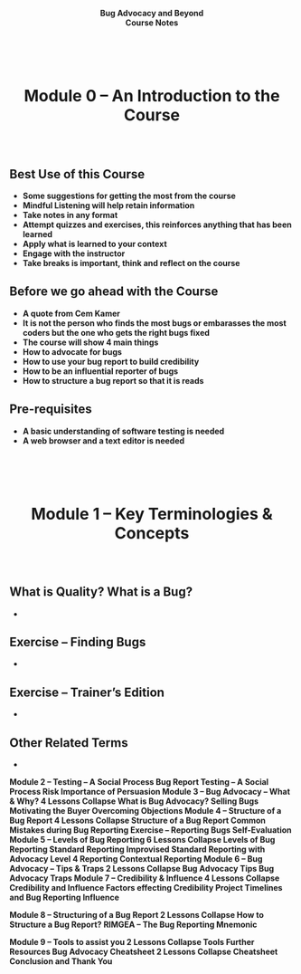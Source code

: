 <b><p align=center> Bug Advocacy and Beyond </br>
Course Notes


<br /> <br /> <br />
  
<h1><p align=center>Module 0 – An Introduction to the Course  </h1><br/>

Best Use of this Course
 -
 - Some suggestions for getting the most from the course
  - Mindful Listening will help retain information
  - Take notes in any format
  - Attempt quizzes and exercises, this reinforces anything that has been learned
  - Apply what is learned to your context
  - Engage with the instructor
  - Take breaks is important, think and reflect on the course
 
Before we go ahead with the Course
 -
 - A quote from Cem Kamer
  - It is not the person who finds the most bugs or embarasses the most coders but the one who gets the right bugs fixed 
 - The course will show 4 main things
  - How to advocate for bugs
  - How to use your bug report to build credibility
  - How to be an influential reporter of bugs
  - How to structure a bug report so that it is reads
 
Pre-requisites
 -
 - A basic understanding of software testing is needed
 - A web browser and a text editor is needed

<br /> <br /> <br />
  
<h1><p align=center> Module 1 – Key Terminologies & Concepts </h1><br/>

What is Quality? What is a Bug?
 -
 -
 
Exercise – Finding Bugs
 -
 -
 
Exercise – Trainer’s Edition
 -
 -
 
Other Related Terms
 -
 -

Module 2 – Testing – A Social Process 
Bug Report
Testing – A Social Process
Risk
Importance of Persuasion
Module 3 – Bug Advocacy – What & Why? 4 Lessons
Collapse
What is Bug Advocacy?
Selling Bugs
Motivating the Buyer
Overcoming Objections
Module 4 – Structure of a Bug Report 4 Lessons
Collapse
Structure of a Bug Report
Common Mistakes during Bug Reporting
Exercise – Reporting Bugs
Self-Evaluation
Module 5 – Levels of Bug Reporting 6 Lessons
Collapse
Levels of Bug Reporting
Standard Reporting
Improvised Standard
Reporting with Advocacy
Level 4 Reporting
Contextual Reporting
Module 6 – Bug Advocacy – Tips & Traps 2 Lessons
Collapse
Bug Advocacy Tips
Bug Advocacy Traps
Module 7 – Credibility & Influence 4 Lessons
Collapse
Credibility and Influence
Factors effecting Credibility
Project Timelines and Bug Reporting
Influence

Module 8 – Structuring of a Bug Report 2 Lessons
Collapse
How to Structure a Bug Report?
RIMGEA – The Bug Reporting Mnemonic 

Module 9 – Tools to assist you 2 Lessons
Collapse
Tools
Further Resources
Bug Advocacy Cheatsheet 2 Lessons
Collapse
Cheatsheet
Conclusion and Thank You 
